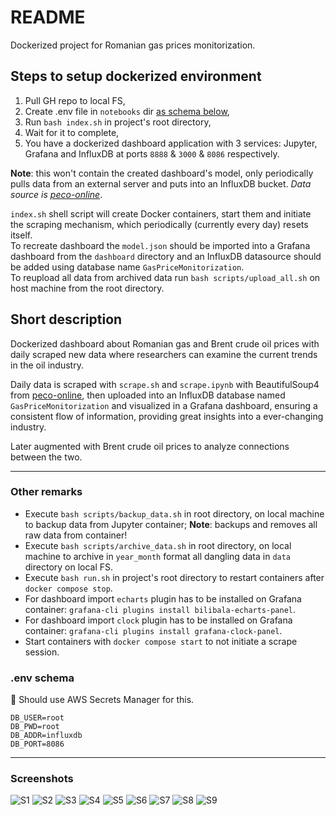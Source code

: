 # README

Dockerized project for Romanian gas prices monitorization.

## Steps to setup dockerized environment

1. Pull GH repo to local FS,
2. Create .env file in `notebooks` dir [as schema below](#env-schema),
3. Run `bash index.sh` in project's root directory,
4. Wait for it to complete,
5. You have a dockerized dashboard application with 3 services: Jupyter, Grafana and InfluxDB at ports `8888` & `3000` & `8086` respectively.

**Note**: this won't contain the created dashboard's model, only periodically pulls data from an external server and puts into an InfluxDB bucket. _Data source is [peco-online](https://www.peco-online.ro/)_.

`index.sh` shell script will create Docker containers, start them and initiate the scraping mechanism, which periodically (currently every day) resets itself.  
To recreate dashboard the `model.json` should be imported into a Grafana dashboard from the `dashboard` directory and an InfluxDB datasource should be added using database name `GasPriceMonitorization`.  
To reupload all data from archived data run `bash scripts/upload_all.sh` on host machine from the root directory.

## Short description

Dockerized dashboard about Romanian gas and Brent crude oil prices with daily scraped new data where researchers can examine the current trends in the oil industry.

Daily data is scraped with `scrape.sh` and `scrape.ipynb` with BeautifulSoup4 from [peco-online](peco-online.ro), then uploaded into an InfluxDB database named `GasPriceMonitorization` and visualized in a Grafana dashboard, ensuring a consistent flow of information, providing great insights into a ever-changing industry.

Later augmented with Brent crude oil prices to analyze connections between the two.

---

### Other remarks

- Execute `bash scripts/backup_data.sh` in root directory, on local machine to backup data from Jupyter container; **Note**: backups and removes all raw data from container!
- Execute `bash scripts/archive_data.sh` in root directory, on local machine to archive in `year_month` format all dangling data in `data` directory on local FS.
- Execute `bash run.sh` in project's root directory to restart containers after `docker compose stop`.
- For dashboard import `echarts` plugin has to be installed on Grafana container: `grafana-cli plugins install bilibala-echarts-panel`.
- For dashboard import `clock` plugin has to be installed on Grafana container: `grafana-cli plugins install grafana-clock-panel`.
- Start containers with `docker compose start` to not initiate a scrape session.

### .env schema

🧐 Should use AWS Secrets Manager for this.

```plain
DB_USER=root
DB_PWD=root
DB_ADDR=influxdb
DB_PORT=8086
```

---

### Screenshots

![S1](screenshots/Screenshot%202022-05-17%20162017.png)
![S2](screenshots/Screenshot%202022-05-17%20162034.png)
![S3](screenshots/Screenshot%202022-05-17%20162046.png)
![S4](screenshots/Screenshot%202022-05-17%20162056.png)
![S5](screenshots/Screenshot%202022-05-17%20162121.png)
![S6](screenshots/Screenshot%202022-05-17%20162132.png)
![S7](screenshots/Screenshot%202022-05-17%20162145.png)
![S8](screenshots/Screenshot%202022-05-17%20162156.png)
![S9](screenshots/Screenshot%202022-05-17%20162208.png)
